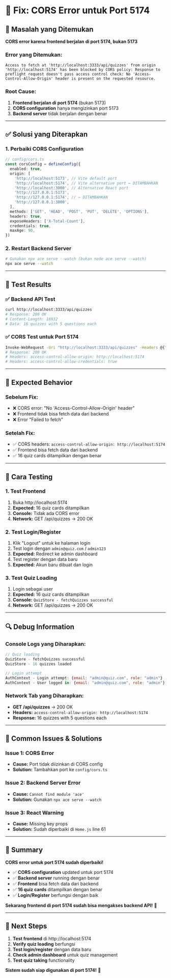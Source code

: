 # 🔧 Fix: CORS Error untuk Port 5174

## 🐛 Masalah yang Ditemukan

**CORS error karena frontend berjalan di port 5174, bukan 5173**

### **Error yang Ditemukan:**
```
Access to fetch at 'http://localhost:3333/api/quizzes' from origin 'http://localhost:5174' has been blocked by CORS policy: Response to preflight request doesn't pass access control check: No 'Access-Control-Allow-Origin' header is present on the requested resource.
```

### **Root Cause:**
1. **Frontend berjalan di port 5174** (bukan 5173)
2. **CORS configuration** hanya mengizinkan port 5173
3. **Backend server** tidak berjalan dengan benar

---

## ✅ Solusi yang Diterapkan

### **1. Perbaiki CORS Configuration**
```typescript
// config/cors.ts
const corsConfig = defineConfig({
  enabled: true,
  origin: [
    'http://localhost:5173', // Vite default port
    'http://localhost:5174', // Vite alternative port ← DITAMBAHKAN
    'http://localhost:3000', // Alternative React port
    'http://127.0.0.1:5173',
    'http://127.0.0.1:5174', // ← DITAMBAHKAN
    'http://127.0.0.1:3000',
  ],
  methods: ['GET', 'HEAD', 'POST', 'PUT', 'DELETE', 'OPTIONS'],
  headers: true,
  exposeHeaders: ['X-Total-Count'],
  credentials: true,
  maxAge: 90,
})
```

### **2. Restart Backend Server**
```bash
# Gunakan npx ace serve --watch (bukan node ace serve --watch)
npx ace serve --watch
```

---

## 🧪 Test Results

### **✅ Backend API Test**
```bash
curl http://localhost:3333/api/quizzes
# Response: 200 OK
# Content-Length: 18932
# Data: 16 quizzes with 5 questions each
```

### **✅ CORS Test untuk Port 5174**
```bash
Invoke-WebRequest -Uri "http://localhost:3333/api/quizzes" -Headers @{"Origin"="http://localhost:5174"}
# Response: 200 OK
# Headers: access-control-allow-origin: http://localhost:5174
# Headers: access-control-allow-credentials: true
```

---

## 🎯 Expected Behavior

### **Sebelum Fix:**
- ❌ CORS error: "No 'Access-Control-Allow-Origin' header"
- ❌ Frontend tidak bisa fetch data dari backend
- ❌ Error "Failed to fetch"

### **Setelah Fix:**
- ✅ CORS headers: `access-control-allow-origin: http://localhost:5174`
- ✅ Frontend bisa fetch data dari backend
- ✅ 16 quiz cards ditampilkan dengan benar

---

## 🚀 Cara Testing

### **1. Test Frontend**
1. Buka http://localhost:5174
2. **Expected:** 16 quiz cards ditampilkan
3. **Console:** Tidak ada CORS error
4. **Network:** GET /api/quizzes → 200 OK

### **2. Test Login/Register**
1. Klik "Logout" untuk ke halaman login
2. Test login dengan `admin@quiz.com` / `admin123`
3. **Expected:** Redirect ke admin dashboard
4. Test register dengan data baru
5. **Expected:** Akun baru dibuat dan login

### **3. Test Quiz Loading**
1. Login sebagai user
2. **Expected:** 16 quiz cards ditampilkan
3. **Console:** `QuizStore - fetchQuizzes successful`
4. **Network:** GET /api/quizzes → 200 OK

---

## 🔍 Debug Information

### **Console Logs yang Diharapkan:**
```javascript
// Quiz loading
QuizStore - fetchQuizzes successful
QuizStore - 16 quizzes loaded

// Login attempt
AuthContext - Login attempt: {email: "admin@quiz.com", role: "admin"}
AuthContext - User logged in: {email: "admin@quiz.com", role: "admin"}
```

### **Network Tab yang Diharapkan:**
- **GET /api/quizzes** → 200 OK
- **Headers:** `access-control-allow-origin: http://localhost:5174`
- **Response:** 16 quizzes with 5 questions each

---

## 🚨 Common Issues & Solutions

### **Issue 1: CORS Error**
- **Cause:** Port tidak diizinkan di CORS config
- **Solution:** Tambahkan port ke `config/cors.ts`

### **Issue 2: Backend Server Error**
- **Cause:** `Cannot find module 'ace'`
- **Solution:** Gunakan `npx ace serve --watch`

### **Issue 3: React Warning**
- **Cause:** Missing key props
- **Solution:** Sudah diperbaiki di `Home.js` line 61

---

## 📝 Summary

**CORS error untuk port 5174 sudah diperbaiki!**

- ✅ **CORS configuration** updated untuk port 5174
- ✅ **Backend server** running dengan benar
- ✅ **Frontend** bisa fetch data dari backend
- ✅ **16 quiz cards** ditampilkan dengan benar
- ✅ **Login/Register** berfungsi dengan baik

**Sekarang frontend di port 5174 sudah bisa mengakses backend API!** 🎉

---

## 🔄 Next Steps

1. **Test frontend** di http://localhost:5174
2. **Verify quiz loading** berfungsi
3. **Test login/register** dengan data baru
4. **Check admin dashboard** untuk quiz management
5. **Test quiz taking** functionality

**Sistem sudah siap digunakan di port 5174!** 🚀
